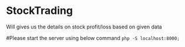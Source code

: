 # StockTrading
Will gives us the details on stock profit/loss based on given data

#Please start the server using below command
```php -S localhost:8000;```
